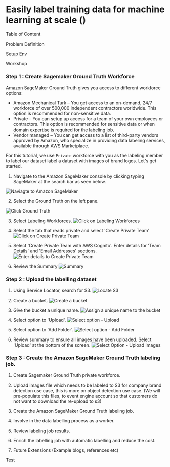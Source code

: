 # Easily label training data for machine learning at scale (<TBD add the event title>) 

Table of Content 
<TODO>

Problem Definition
<TODO> 

Setup Env
<TBD EE or awslabs>


Workshop

### Step 1 : Create Sagemaker Ground Truth Workforce

Amazon SageMaker Ground Truth gives you access to different workforce options:
* Amazon Mechanical Turk – You get access to an on-demand, 24/7 workforce of over 500,000 independent contractors worldwide. This option is recommended for non-sensitive data.
* Private – You can setup up access for a team of your own employees or contractors. This option is recommended for sensitive data or when domain expertise is required for the labeling job.
* Vendor managed – You can get access to a list of third-party vendors approved by Amazon, who specialize in providing data labeling services, available through AWS Marketplace.

For this tutorial, we use `Private` workforce with you as the labeling member to label our dataset label a dataset with images of brand logos. Let's get started.

1. Navigate to the Amazon SageMaker console by clicking typing SageMaker at the search bar as seen below. 

![Naviagte to Amazon SageMaker](./images/1_1.png)

2. Select the Ground Truth on the left pane.

![Click Ground Truth](./images/1_2.png)

3. Select Labeling Workforces.
![Click on Labeling Workforces](./images/1_3.png)

4. Select the tab that reads private and select 'Create Private Team'
![Click on Create Private Team](./images/1_4.png)

5. Select 'Create Private Team with AWS Cognito'. Enter details for 'Team Details' and 'Email Addresses' sections. 
![Enter details to Create Private Team](./images/1_5.png)

6. Review the Summary
![Summary](./images/1_6.png)


### Step 2 : Upload the labelling dataset 
1. Using Service Locator, search for S3.
![Locate S3](./images/2_1.png)

2. Create a bucket.
![Create a bucket](images/2_2.png)

3. Give the bucket a unique name.
![Assign a unique name to the bucket](images/2_3.png)

4. Select option to 'Upload'.
![Select option - Upload](images/2_4.png)

5. Select option to 'Add Folder'.
![Select option - Add Folder](images/2_5.png)

6. Review summary to ensure all images have been uploaded. Select 'Upload' at the bottom of the screen.
![Select Option - Upload Images](images/2_6.png)

### Step 3 : Create the Amazon SageMaker Ground Truth labeling job.








1. Create Sagemaker Ground Truth private workforce.
2. Upload images file which needs to be labeled to S3 for company brand detection use case, this is more on object detection use case. (We will pre-populate this files, to event engine account so that customers do not want to download the re-upload to s3)
3. Create the Amazon SageMaker Ground Truth labeling job.


4. Involve in the data labelling process as a worker.
5. Review labeling job results.
6. Enrich the labelling job with automatic labelling and reduce the cost.
7. Future Extensions (Example blogs, references etc)

Test
